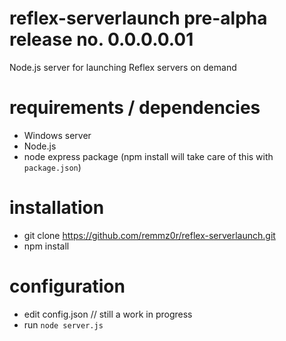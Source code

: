 # reflex-serverlaunch pre-alpha release no. 0.0.0.0.01
Node.js server for launching Reflex servers on demand

# requirements / dependencies
 
- Windows server
- Node.js 
- node express package (npm install will take care of this with `package.json`)

# installation

- git clone https://github.com/remmz0r/reflex-serverlaunch.git
- npm install

# configuration

- edit config.json // still a work in progress
- run `node server.js`
